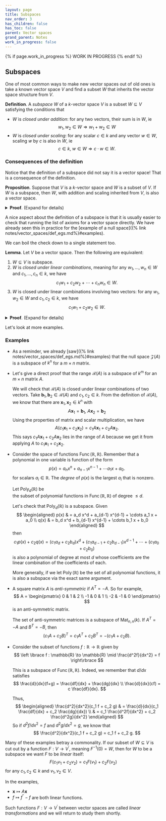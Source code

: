 ```yaml
---
layout: page
title: Subspaces
nav_order: 3
has_children: false
has_toc: false
parent: Vector spaces
grand_parent: Notes
work_in_progress: false
---
```


{% if page.work_in_progress %}
    WORK IN PROGRESS
{% endif %}

## Subspaces

One of most common ways to make new vector spaces out of old ones is take a known vector 
space $V$ and find a subset $W$ that inherits the vector space structure from $V$. 

**Definition**. A _subspace_ $W$ of a $k$-vector space $V$ is a subset $W \subseteq V$ satisfying 
the conditions that
- $W$ is _closed under addition_: for any two vectors, their sum is in $W$, ie
$$
    w_1,w_2 \in W \Rightarrow w_1 + w_2 \in W
$$ 
- $W$ is _closed under scaling_: for any scalar $c \in k$ and any vector $w \in W$, scaling $w$ by 
$c$ is also in $W$, ie
$$
    c \in k, \ w \in W \Rightarrow c \cdot w \in W.
$$

### Consequences of the definition

Notice that the definition of a subspace did not say it is a vector space! That is a consequence of 
the definition.

**Proposition**. Suppose that $V$ is a $k$-vector space and $W$ is a subset of $V$. If $W$ is a 
subspace, then $W$, with addition and scaling inherited from $V$, is also a vector space. 

<details markdown="block">
<summary>
<b>Proof</b>. (Expand for details)
</summary>

Let's try to spell out what "addition and scaling inherited from $V$" is precisely. 

Recall that the condition that $W$ is closed under $+$ means that for any pair of vectors 
$w_1, w_2 \in W$, their sum $w_1 + w_2 \in W$. We say vectors here because we are implicitly viewing 
$w_1, w_2 \in V$ via the inclusion $W \subseteq V$. This is the only way to make sense of the 
expression $w_1 + w_2$. The content of being closed under $+$ is the statement that the element 
$w_1 + w_2 \in V$ actually lies back in the subset $W$. 

We can succinctly capture this by saying that 
$$
    + : W \times W \to W 
$$
is a well-defined function. In particular, its codomain is actually what we claim it to be: $W$. This 
is the addition inherited from $V$. 

Similarly, if we take $w \in W$ view it as an element of $V$ and scale it, then the result actually 
still lies in $W$. 
$$
    \cdot : k \times W \to W
$$
is also a well-defined function. This is the scalar multiplication inherited from $V$. 

With that exposition out of the way, let's check that $W$ satisfies the 
[conditions]({% link notes/vector_spaces/def_egs.md %}#Definition) for being a 
vector space one by one. 
- $+$ is a associative: $(w_1+w_2)+w_3 = w_1+(w_2+w_3)$. 

    Since each $w_i \in V$ and this holds for all elements of $V$ by assumption, we are good. 

- $+$ is commutative: $v_1 + v_2 = v_2 + v_1$. 

    Similarly, since $w_i \in V$ and $V$ is a vector space we know this already true. 

- There is an element $0 \in W$ with $0 + w = w + 0 = 0$ for any $w \in W$. 

    Here we have something to check. Is $0$ from $V$ actually an element of the subset $W$? 
    There is a trick here. Notice that in a vector space we have 
    $$
        0 \cdot v = (0+0)\cdot v = 0 \cdot v + 0 \cdot v
    $$
    Subtracting $0 \cdot v$ from both sides leaves 
    $$
        0 = 0 \cdot v
    $$
    Then, 
    $$
        0 = (1-1)\cdot v = v + (-1) \cdot v
    $$
    Thus, $(-1) \cdot v$ is the additive inverse $-v$. 

    Since $W$ is closed under the scalar action $\cdot$, we know that $(-1) \cdot w \in W$. 
    Since $W$ is closed under addition and $w, -w \in W$, we have 
    $$
        0 = w + (-w) \in W
    $$
    also.

- For any element $w \in W$, there is another $-w$ with $w + (-w) = (-w) + w = 0$. 

    We established that $-w \in W$ if $w \in W$ in the previous step. 

- $\cdot$ distributes over $+$: 
$$
    c \cdot (w_1 + w_2) = c\cdot w_1 + c \cdot w_2
$$

    Since this is true for all elements of $V$ and $W \subseteq V$, it is true for all elements of $W$. 

- $1 \cdot$ is the identity: 
$$
    1 \cdot w = w 
$$
for all $w \in W$.

    Since this is true for all elements of $V$ and $W \subseteq V$, it is true for all elements of $W$. 

- Finally, $\times$ in $k$ and $\cdot$ have the following relation 
$$
    (c_1 \times c_2) \cdot w = c_1 \cdot (c_2 \cdot w)
$$

    Again, since this is true for all elements of $V$ and $W \subseteq V$, it is true for all elements of $W$. 
     <span style="float:right;"> &#9632; </span>

</details>

A nice aspect about the definition of a subspace is that it is usually easier to check that running the 
list of axioms for a vector space directly. We have already seen this in practice for the 
[example of a null space]({% link notes/vector_spaces/def_egs.md%}#examples). 

We can boil the check down to a single statement too. 

**Lemma**. Let $V$ be a vector space. Then the following are equivalent:
1. $W \subseteq V$ is subspace.
2. $W$ is  _closed under linear combinations_, meaning for any $w_1, \ldots, w_n \in W$ and 
$c_1,\ldots,c_n \in k$, we have 
$$
    c_1 w_1 + c_2 w_2 + \cdots + c_n w_n \in W. 
$$
3. $W$ is closed under linear combinations involving two vectors: for any $w_1,w_2 \in W$ and 
$c_1,c_2 \in k$, we have 
$$
    c_1 w_1 + c_2 w_2 \in W. 
$$

<details markdown="block">
<summary>
<b>Proof</b>. (Expand for details)
</summary>

Lets show that 1) $\Rightarrow$ 2). Assume that $w_1 + w_2 \in W$ if $w_1, w_2 \in W$ and 
$c \cdot w \in W$ if $c \in k$ and $w \in W$. 

We therefore know $c_i w_i \in W$ for each $i$. Now, we will show by induction on $n$ that 
$$
    c_1 w_1 + c_2 w_2 + \cdots + c_n w_n \in W.
$$
The base case is $n = 1$ which already know. Assume that any length $n$ linear combination 
of vectors in $W$ remains in $W$. Then, we write 
$$
    c_1 w_1 + c_2 w_2 + \cdots + c_{n+1} w_{n+1} = (c_1 w_1 + \cdots + c_n w_n) + c_{n+1} w_{n+1}
$$
with $c_1 w_1 + \cdots + c_n w_n \in W$ by the induction hypothesis and $c_{n+1} w_{n+1} \in W$ 
from before. Thus, 
$$
    c_1 w_1 + c_2 w_2 + \cdots + c_{n+1} w_{n+1} \in W
$$
and we know that $W$ is closed under linear combinations. 

Next let's show that 2) $\Rightarrow$ 3). Assume that $W$ is closed under linear combinations 
of any number of vectors. Then, it is, of course, closed under linear combinations involving 
two vectors. 

Finally, let's show that 3) $\Rightarrow$ 1). Assume that $W$ is closed under linear combinations 
of two vectors. To show that $c \cdot w \in W$, we can take $c_1 = c$, $w_1 = w_2 = w$ and $c_2 = 0$ 
and we know that 
$$
    c_1 w_1 + c_2 w_2 = 1 \cdot w + 0 \cdot w = w \in W
$$
Finally, to show that $w_1 + w_2 \in W$, we just take $c_1 = c_2 = 1$. 
<span style="float:right;"> &#9632; </span>

</details>

Let's look at more examples. 

### Examples

- As a reminder, we already [saw]({% link notes/vector_spaces/def_egs.md%}#examples) that 
the null space $\mathcal Z(A)$ is a subspace of $k^n$ for a $m \times n$ matrix. 

- Let's give a direct proof that the range $\mathcal R(A)$ is a subspace of $k^{m}$ for an 
$m \times n$ matrix $A$. 

    We will check that $\mathcal R(A)$ is closed under linear combinations of two vectors. Take 
    $\mathbf{b}_1, \mathbf{b}_2 \in \mathcal R(A)$ and $c_1,c_2 \in k$. From the definition 
    of $\mathcal R(A)$, we know that there are $\mathbf{x}_1,\mathbf{x}_2 \in k^n$ with 
    $$
        A\mathbf{x}_1 = \mathbf{b}_1, \ A \mathbf{x}_2 = \mathbf{b}_2
    $$
    Using the properties of matrix and scalar multiplication, we have 
    $$
        A \left( c_1 \mathbf{x}_1 + c_2 \mathbf{x}_2 \right) = c_1 A\mathbf{x}_1 + c_2 A\mathbf{x}_2. 
    $$
    This says $c_1 A\mathbf{x}_1 + c_2 A\mathbf{x}_2$ lies in the range of $A$ because we get it 
    from applying $A$ to $c_1 \mathbf{x}_1 + c_2 \mathbf{x}_2$. 

- Consider the space of functions $\operatorname{Func}(\mathbb{R},\mathbb{R})$. Remember that a 
polynomial in one variable is function of the form 
$$
    p(x) = a_n x^n + a_{n-1} x^{n-1} + \cdots a_1 x + a_0. 
$$
for scalars $a_i \in \mathbb{R}$. The _degree_ of $p(x)$ is the largest $a_i$ that is 
nonzero. 

    Let $\operatorname{Poly}_d(\mathbb{R})$ be \
    the subset of polynomial functions in $\operatorname{Func}(\mathbb{R},\mathbb{R})$ of 
    degree $\leq d$. 

    Let's check that $\operatorname{Poly}_d(\mathbb{R})$ is a subspace. Given 
    $$
        \begin{aligned}
            p(x) & = a_d x^d + a_{d-1} x^{d-1} + \cdots a_1 x + a_0 \\
            q(x) & = b_d x^d + b_{d-1} x^{d-1} + \cdots b_1 x + b_0
        \end{aligned}
    $$ 
    then 
    $$
        c_1p(x) + c_2 q(x) = (c_1a_d+c_2b_d) x^d + (c_1a_{d-1} + c_2b_{d-1}) x^{d-1} + \cdots + (c_1a_0 + c_2b_0)
    $$
    is also a polynomial of degree at most $d$ whose coefficients are the linear combination of the coefficients of 
    each. 

    More generally, if we let $\operatorname{Poly}(\mathbb{R})$ be the set of all 
    polynomial functions, it is also a subspace via the exact same argument. 

- A square matrix $A$ is _anti-symmetric_ if $A^T = -A$. So for example, 
$$
    A = 
    \begin{pmatrix}
        0 & 1 & 2 \\
        -1 & 0 & 1 \\
        -2 & -1 & 0 
    \end{pmatrix}
$$
is an anti-symmetric matrix. 

    The set of anti-symmetric matrices is a subspace of $\operatorname{Mat}_{n,n}(k)$. If $A^T = -A$ and 
    $B^T = -B$, then 
    $$
        (c_1 A + c_2 B)^T = c_1 A^T + c_2 B^T = - (c_1 A + c_2 B). 
    $$

- Consider the subset of functions $f : \mathbb{R} \to \mathbb{R}$ given by 
$$
    \left \lbrace f : \mathbb{R} \to \mathbb{R} \mid \frac{d^2f}{dx^2} = f \right\rbrace
$$

    This is a subspace of $\operatorname{Func}(\mathbb{R},\mathbb{R})$. Indeed, we remember that 
    $d/dx$ satisfies 
    $$
        \frac{d}{dx}(f+g) = \frac{df}{dx} + \frac{dg}{dx} \\
        \frac{d}{dx}(cf) = c \frac{df}{dx}. 
    $$

    Thus, 
    $$
        \begin{aligned}
            \frac{d^2}{dx^2}(c_1 f + c_2 g) & = \frac{d}{dx}(c_1 \frac{df}{dx} + c_2 \frac{dg}{dx}) \\
            & = c_1 \frac{d^2f}{dx^2} + c_2 \frac{d^2g}{dx^2}
        \end{aligned}
    $$
    So if $d^2f/dx^2 = f$ and $d^2g/dx^2 = g$, we know that 
    $$
        \frac{d^2}{dx^2}(c_1 f + c_2 g) = c_1 f + c_2 g.
    $$

Many of these examples betray a commonality. If our subset of $W \subseteq V$ is cut out by a function 
$F: V \to V^\prime$, meaning $F^{-1}(0) = W$, then for $W$ to be a subspace we want $F$ to be _linear_ itself:
$$
    F(c_1 v_1 + c_2 v_2) = c_1F(v_1) + c_2 F(v_2)
$$
for any $c_1,c_2 \in k$ and $v_1, v_2 \in V$. 

In the examples,
- $\mathbf{x} \mapsto A \mathbf{x}$ 
- $f \mapsto f^{\prime \prime} - f$ 
are both linear functions. 

Such functions $F: V \to V^\prime$ between vector spaces are called _linear transformations_ and we will return 
to study them shortly. 